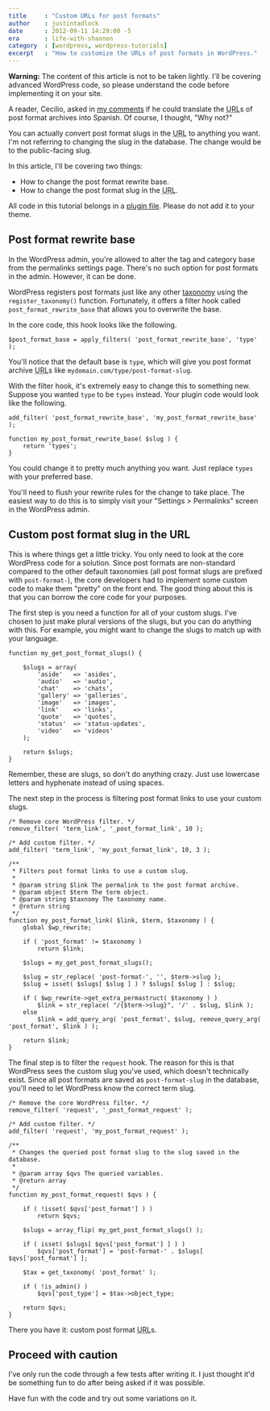 ```yaml
---
title     : "Custom URLs for post formats"
author    : justintadlock
date      : 2012-09-11 14:29:00 -5
era       : life-with-shannon
category  : [wordpress, wordpress-tutorials]
excerpt   : "How to customize the URLs of post formats in WordPress."
---
```


<p class="alert"><strong>Warning:</strong>  The content of this article is not to be taken lightly.  I'll be covering advanced WordPress code, so please understand the code before implementing it on your site.</p>

A reader, Cecilio, asked in <a href="http://justintadlock.com/archives/2012/09/07/post-format-plural-strings#comment-2151639" title="Post format plural strings: comment #2151639">my comments</a> if he could translate the <abbr title="Uniform Resource Locator">URL</abbr>s of post format archives into Spanish.  Of course, I thought, "Why not?"

You can actually convert post format slugs in the <abbr title="Uniform Resource Locator">URL</abbr> to anything you want.  I'm not referring to changing the slug in the database.  The change would be to the public-facing slug.

In this article, I'll be covering two things:

<ul>
	<li>How to change the post format rewrite base.</li>
	<li>How to change the post format slug in the <abbr title="Uniform Resource Locator">URL</abbr>.</li>
</ul>

All code in this tutorial belongs in a <a href="http://justintadlock.com/archives/2011/02/02/creating-a-custom-functions-plugin-for-end-users" title="Creating a custom functions plugin for end users">plugin file</a>.  Please do not add it to your theme.

## Post format rewrite base

In the WordPress admin, you're allowed to alter the tag and category base from the permalinks settings page.  There's no such option for post formats in the admin.  However, it can be done.

WordPress registers post formats just like any other <a href="http://justintadlock.com/archives/2009/05/06/custom-taxonomies-in-wordpress-28" title="Custom taxonomies in WordPress">taxonomy</a> using the <code>register_taxonomy()</code> function.  Fortunately, it offers a filter hook called <code>post_format_rewrite_base</code> that allows you to overwrite the base.

In the core code, this hook looks like the following.

```
$post_format_base = apply_filters( 'post_format_rewrite_base', 'type' );
```

You'll notice that the default base is <code>type</code>, which will give you post format archive <abbr title="Uniform Resource Locator">URL</abbr>s like <code>mydomain.com/type/post-format-slug</code>.

With the filter hook, it's extremely easy to change this to something new.  Suppose you wanted <code>type</code> to be <code>types</code> instead.  Your plugin code would look like the following.

```
add_filter( 'post_format_rewrite_base', 'my_post_format_rewrite_base' );

function my_post_format_rewrite_base( $slug ) {
	return 'types';
}
```

You could change it to pretty much anything you want.  Just replace <code>types</code> with your preferred base.

<p class="note">You'll need to flush your rewrite rules for the change to take place.  The easiest way to do this is to simply visit your "Settings > Permalinks" screen in the WordPress admin.</p>

## Custom post format slug in the URL

This is where things get a little tricky.  You only need to look at the core WordPress code for a solution.  Since post formats are non-standard compared to the other default taxonomies (all post format slugs are prefixed with <code>post-format-</code>), the core developers had to implement some custom code to make them "pretty" on the front end.  The good thing about this is that you can borrow the core code for your purposes.

The first step is you need a function for all of your custom slugs.  I've chosen to just make plural versions of the slugs, but you can do anything with this.  For example, you might want to change the slugs to match up with your language.

```
function my_get_post_format_slugs() {

	$slugs = array(
		'aside'   => 'asides',
		'audio'   => 'audio',
		'chat'    => 'chats',
		'gallery' => 'galleries',
		'image'   => 'images',
		'link'    => 'links',
		'quote'   => 'quotes',
		'status'  => 'status-updates',
		'video'   => 'videos'
	);

	return $slugs;
}
```

Remember, these are slugs, so don't do anything crazy.  Just use lowercase letters and hyphenate instead of using spaces.

The next step in the process is filtering post format links to use your custom slugs.

```
/* Remove core WordPress filter. */
remove_filter( 'term_link', '_post_format_link', 10 );

/* Add custom filter. */
add_filter( 'term_link', 'my_post_format_link', 10, 3 );

/**
 * Filters post format links to use a custom slug.
 *
 * @param string $link The permalink to the post format archive.
 * @param object $term The term object.
 * @param string $taxnomy The taxonomy name.
 * @return string
 */
function my_post_format_link( $link, $term, $taxonomy ) {
	global $wp_rewrite;

	if ( 'post_format' != $taxonomy )
		return $link;

	$slugs = my_get_post_format_slugs();

	$slug = str_replace( 'post-format-', '', $term->slug );
	$slug = isset( $slugs[ $slug ] ) ? $slugs[ $slug ] : $slug;

	if ( $wp_rewrite->get_extra_permastruct( $taxonomy ) )
		$link = str_replace( "/{$term->slug}", '/' . $slug, $link );
	else
		$link = add_query_arg( 'post_format', $slug, remove_query_arg( 'post_format', $link ) );

	return $link;
}
```

The final step is to filter the <code>request</code> hook.  The reason for this is that WordPress sees the custom slug you've used, which doesn't technically exist.  Since all post formats are saved as <code>post-format-slug</code> in the database, you'll need to let WordPress know the correct term slug.

```
/* Remove the core WordPress filter. */
remove_filter( 'request', '_post_format_request' );

/* Add custom filter. */
add_filter( 'request', 'my_post_format_request' );

/**
 * Changes the queried post format slug to the slug saved in the database.
 *
 * @param array $qvs The queried variables.
 * @return array
 */
function my_post_format_request( $qvs ) {

	if ( !isset( $qvs['post_format'] ) )
		return $qvs;

	$slugs = array_flip( my_get_post_format_slugs() );

	if ( isset( $slugs[ $qvs['post_format'] ] ) )
		$qvs['post_format'] = 'post-format-' . $slugs[ $qvs['post_format'] ];

	$tax = get_taxonomy( 'post_format' );

	if ( !is_admin() )
		$qvs['post_type'] = $tax->object_type;

	return $qvs;
}
```

There you have it:  custom post format <abbr title="Uniform Resource Locator">URL</abbr>s.

## Proceed with caution

I've only run the code through a few tests after writing it.  I just thought it'd be something fun to do after being asked if it was possible.

Have fun with the code and try out some variations on it.
